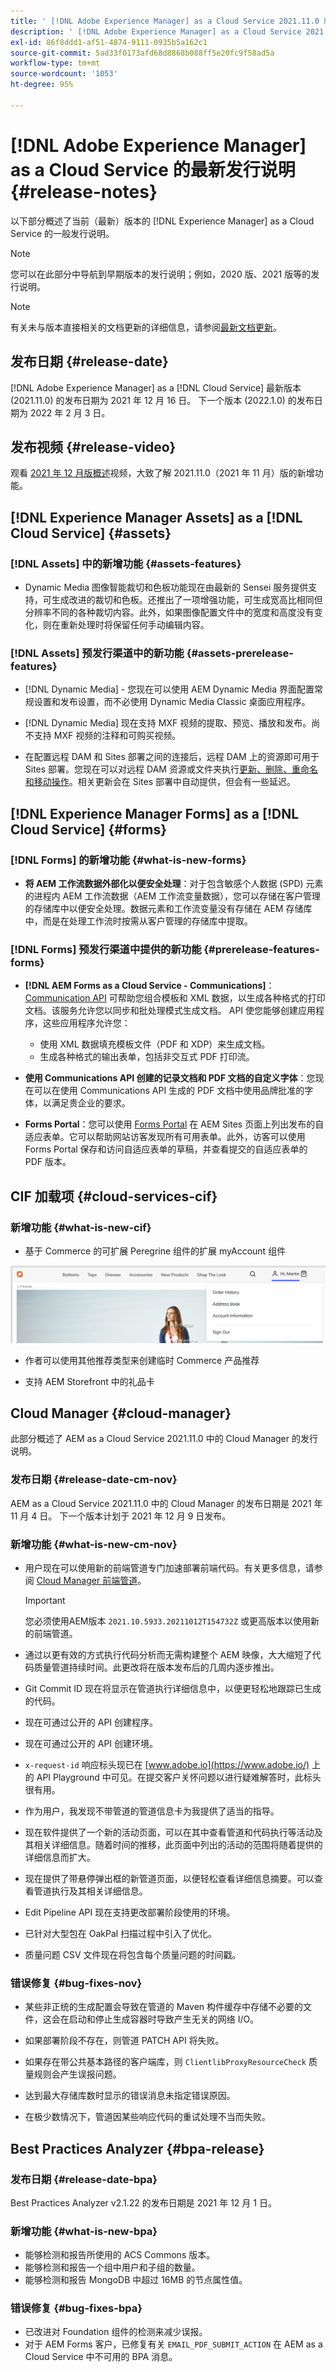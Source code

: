 ```yaml
---
title: ' [!DNL Adobe Experience Manager] as a Cloud Service 2021.11.0 版的发行说明。'
description: ' [!DNL Adobe Experience Manager] as a Cloud Service 2021.11.0 版的发行说明。'
exl-id: 86f8ddd1-af51-4874-9111-0935b5a162c1
source-git-commit: 5ad33f0173afd68d8868b088ff5e20fc9f58ad5a
workflow-type: tm+mt
source-wordcount: '1053'
ht-degree: 95%

---
```


# [!DNL Adobe Experience Manager] as a Cloud Service 的最新发行说明 {#release-notes}

以下部分概述了当前（最新）版本的 [!DNL Experience Manager] as a Cloud Service 的一般发行说明。

>[!NOTE]
>
>您可以在此部分中导航到早期版本的发行说明；例如，2020 版、2021 版等的发行说明。

>[!NOTE]
>
>有关未与版本直接相关的文档更新的详细信息，请参阅[最新文档更新](https://experienceleague.adobe.com/docs/experience-manager-release-information/aem-release-updates/doc-updates/documentation-updates.html?lang=zh-Hans)。

## 发布日期 {#release-date}

[!DNL Adobe Experience Manager] as a [!DNL Cloud Service] 最新版本 (2021.11.0) 的发布日期为 2021 年 12 月 16 日。
下一个版本 (2022.1.0) 的发布日期为 2022 年 2 月 3 日。

## 发布视频 {#release-video}

观看 [2021 年 12 月版概述](https://video.tv.adobe.com/v/339278)视频，大致了解 2021.11.0（2021 年 11 月）版的新增功能。

## [!DNL Experience Manager Assets] as a [!DNL Cloud Service] {#assets}

### [!DNL Assets] 中的新增功能 {#assets-features}

* Dynamic Media 图像智能裁切和色板功能现在由最新的 Sensei 服务提供支持，可生成改进的裁切和色板。还推出了一项增强功能，可生成宽高比相同但分辨率不同的各种裁切内容。此外，如果图像配置文件中的宽度和高度没有变化，则在重新处理时将保留任何手动编辑内容。

### [!DNL Assets] 预发行渠道中的新功能 {#assets-prerelease-features}

* [!DNL Dynamic Media] - 您现在可以使用 AEM Dynamic Media 界面配置常规设置和发布设置，而不必使用 Dynamic Media Classic 桌面应用程序。

* [!DNL Dynamic Media] 现在支持 MXF 视频的提取、预览、播放和发布。尚不支持 MXF 视频的注释和可购买视频。

* 在配置远程 DAM 和 Sites 部署之间的连接后，远程 DAM 上的资源即可用于 Sites 部署。您现在可以对远程 DAM 资源或文件夹执行[更新、删除、重命名和移动操作](/help/assets/use-assets-across-connected-assets-instances.md)。相关更新会在 Sites 部署中自动提供，但会有一些延迟。

## [!DNL Experience Manager Forms] as a [!DNL Cloud Service] {#forms}

### [!DNL Forms] 的新增功能 {#what-is-new-forms}

* **将 AEM 工作流数据外部化以便安全处理**：对于包含敏感个人数据 (SPD) 元素的进程内 AEM 工作流数据（AEM 工作流变量数据），您可以存储在客户管理的存储库中以便安全处理。数据元素和工作流变量没有存储在 AEM 存储库中，而是在处理工作流时按需从客户管理的存储库中提取。

### [!DNL Forms] 预发行渠道中提供的新功能 {#prerelease-features-forms}

* **[!DNL AEM Forms as a Cloud Service - Communications]**：[Communication API](https://experienceleague.adobe.com/docs/experience-manager-forms-cloud-service/forms/using-communications/aem-forms-cloud-service-communications.html?lang=zh-Hans) 可帮助您组合模板和 XML 数据，以生成各种格式的打印文档。该服务允许您以同步和批处理模式生成文档。 API 使您能够创建应用程序，这些应用程序允许您：

   * 使用 XML 数据填充模板文件（PDF 和 XDP）来生成文档。
   * 生成各种格式的输出表单，包括非交互式 PDF 打印流。

* **使用 Communications API 创建的记录文档和 PDF 文档的自定义字体**：您现在可以在使用 Communications API 生成的 PDF 文档中使用品牌批准的字体，以满足贵企业的要求。

* **Forms Portal**：您可以使用 [Forms Portal](/help/forms/configure-forms-portal.md) 在 AEM Sites 页面上列出发布的自适应表单。它可以帮助网站访客发现所有可用表单。此外，访客可以使用 Forms Portal 保存和访问自适应表单的草稿，并查看提交的自适应表单的 PDF 版本。

## CIF 加载项 {#cloud-services-cif}

### 新增功能 {#what-is-new-cif}

* 基于 Commerce 的可扩展 Peregrine 组件的扩展 myAccount 组件

![扩展 myAccount 组件](/help/assets/CIF/extended-myAccount-components.png)

* 作者可以使用其他推荐类型来创建临时 Commerce 产品推荐

* 支持 AEM Storefront 中的礼品卡

## Cloud Manager {#cloud-manager}

此部分概述了 AEM as a Cloud Service 2021.11.0 中的 Cloud Manager 的发行说明。

### 发布日期 {#release-date-cm-nov}

AEM as a Cloud Service 2021.11.0 中的 Cloud Manager 的发布日期是 2021 年 11 月 4 日。
下一个版本计划于 2021 年 12 月 9 日发布。

### 新增功能 {#what-is-new-cm-nov}

* 用户现在可以使用新的前端管道专门加速部署前端代码。有关更多信息，请参阅 [Cloud Manager 前端管道](/help/implementing/cloud-manager/configuring-pipelines/introduction-ci-cd-pipelines.md#front-end)。

  >[!IMPORTANT]
  >您必须使用AEM版本 `2021.10.5933.20211012T154732Z` 或更高版本以使用新的前端管道。

* 通过以更有效的方式执行代码分析而无需构建整个 AEM 映像，大大缩短了代码质量管道持续时间。此更改将在版本发布后的几周内逐步推出。

* Git Commit ID 现在将显示在管道执行详细信息中，以便更轻松地跟踪已生成的代码。

* 现在可通过公开的 API 创建程序。

* 现在可通过公开的 API 创建环境。

* `x-request-id` 响应标头现已在 [www.adobe.io](https://www.adobe.io/) 上的 API Playground 中可见。在提交客户关怀问题以进行疑难解答时，此标头很有用。

* 作为用户，我发现不带管道的管道信息卡为我提供了适当的指导。

* 现在软件提供了一个新的活动页面，可以在其中查看管道和代码执行等活动及其相关详细信息。随着时间的推移，此页面中列出的活动的范围将随着提供的详细信息而扩大。

* 现在提供了带悬停弹出框的新管道页面，以便轻松查看详细信息摘要。可以查看管道执行及其相关详细信息。

* Edit Pipeline API 现在支持更改部署阶段使用的环境。

* 已针对大型包在 OakPal 扫描过程中引入了优化。

* 质量问题 CSV 文件现在将包含每个质量问题的时间戳。

### 错误修复 {#bug-fixes-nov}

* 某些非正统的生成配置会导致在管道的 Maven 构件缓存中存储不必要的文件，这会在启动和停止生成容器时导致产生无关的网络 I/O。

* 如果部署阶段不存在，则管道 PATCH API 将失败。

* 如果存在带公共基本路径的客户端库，则 `ClientlibProxyResourceCheck` 质量规则会产生误报问题。

* 达到最大存储库数时显示的错误消息未指定错误原因。

* 在极少数情况下，管道因某些响应代码的重试处理不当而失败。

## Best Practices Analyzer {#bpa-release}

### 发布日期 {#release-date-bpa}

Best Practices Analyzer v2.1.22 的发布日期是 2021 年 12 月 1 日。

### 新增功能 {#what-is-new-bpa}

* 能够检测和报告所使用的 ACS Commons 版本。
* 能够检测和报告一个组中用户和子组的数量。
* 能够检测和报告 MongoDB 中超过 16MB 的节点属性值。

### 错误修复 {#bug-fixes-bpa}

* 已改进对 Foundation 组件的检测来减少误报。
* 对于 AEM Forms 客户，已修复有关 `EMAIL_PDF_SUBMIT_ACTION` 在 AEM as a Cloud Service 中不可用的 BPA 消息。
